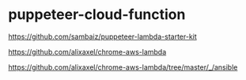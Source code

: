 # puppeteer-cloud-function

https://github.com/sambaiz/puppeteer-lambda-starter-kit

https://github.com/alixaxel/chrome-aws-lambda

https://github.com/alixaxel/chrome-aws-lambda/tree/master/_/ansible
